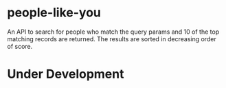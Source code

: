 # people-like-you
An API to search for people who match the query params and 10 of the top matching records are returned. The results are sorted in decreasing order of score.

# Under Development
